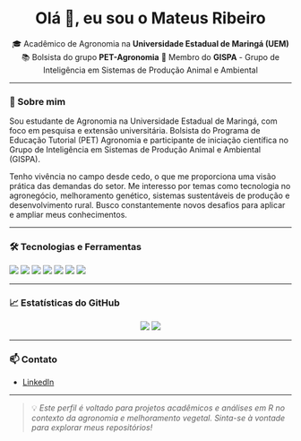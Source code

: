 <h1 align="center">Olá 👋, eu sou o Mateus Ribeiro</h1>

<p align="center">
🎓 Acadêmico de Agronomia na <strong>Universidade Estadual de Maringá (UEM)</strong>  
📚 Bolsista do grupo <strong>PET-Agronomia</strong>  
🧠 Membro do <strong>GISPA</strong> - Grupo de Inteligência em Sistemas de Produção Animal e Ambiental  
</p>

---

### 🌱 Sobre mim

<p> Sou estudante de Agronomia na Universidade Estadual de Maringá, com foco em pesquisa e extensão universitária. Bolsista do Programa de Educação Tutorial (PET) Agronomia e participante de iniciação científica no Grupo de Inteligência em Sistemas de Produção Animal e Ambiental (GISPA).</p>  
<p>Tenho vivência no campo desde cedo, o que me proporciona uma visão prática das demandas do setor. Me interesso por temas como tecnologia no agronegócio, melhoramento genético, sistemas sustentáveis de produção e desenvolvimento rural. Busco constantemente novos desafios para aplicar e ampliar meus conhecimentos.</p>  

---

### 🛠️ Tecnologias e Ferramentas
<p align="left">
  <img src="https://img.shields.io/badge/-Bootstrap-563D7C?style=flat-square&logo=bootstrap&logoColor=white" />
  <img src="https://img.shields.io/badge/-CSS3-1572B6?style=flat-square&logo=css3&logoColor=white" />
  <img src="https://img.shields.io/badge/-Git-F05032?style=flat-square&logo=git&logoColor=white" />
  <img src="https://img.shields.io/badge/-HTML5-E34F26?style=flat-square&logo=html5&logoColor=white" />
  <img src="https://img.shields.io/badge/-JavaScript-F7DF1E?style=flat-square&logo=javascript&logoColor=black" />
  <img src="https://img.shields.io/badge/-R-276DC3?style=flat-square&logo=r&logoColor=white" />
  <img src="https://img.shields.io/badge/-RStudio-75AADB?style=flat-square&logo=rstudio&logoColor=white" />
</p>

---

### 📈 Estatísticas do GitHub

<p align="center">
  <img src="https://github-readme-stats.vercel.app/api?username=SEU_USUARIO&show_icons=true&theme=tokyonight" />
  <img src="https://github-readme-stats.vercel.app/api/top-langs/?username=SEU_USUARIO&layout=compact&theme=tokyonight" />
</p>

---

### 📫 Contato

- [LinkedIn](www.linkedin.com/in/mateus-ribeiro-dos-santos-251b93370) 

---

> 💡 *Este perfil é voltado para projetos acadêmicos e análises em R no contexto da agronomia e melhoramento vegetal. Sinta-se à vontade para explorar meus repositórios!*
